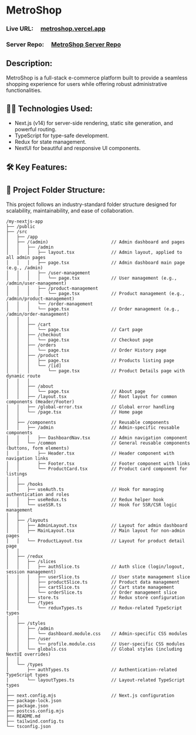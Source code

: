 # MetroShop

### Live URL: &nbsp; &nbsp; [metroshop.vercel.app](https://metroshop.vercel.app/)

### Server Repo: &nbsp; &nbsp; [MetroShop Server Repo](https://github.com/mdsejan/MetroShop-server)

## Description:

MetroShop is a full-stack e-commerce platform built to provide a seamless shopping experience for users while offering robust administrative functionalities.

## 👨‍💻 Technologies Used:

- Next.js (v14) for server-side rendering, static site generation, and powerful routing.
- TypeScript for type-safe development.
- Redux for state management.
- NextUI for beautiful and responsive UI components.

## 🛠️ Key Features:

## 🚀 Project Folder Structure:

This project follows an industry-standard folder structure designed for scalability, maintainability, and ease of collaboration.

```
/my-nextjs-app
├── /public
├── /src
│   ├── /app
│   ├── /(admin)                        // Admin dashboard and pages
│   │   ├── /admin
│   │   │   ├── layout.tsx              // Admin layout, applied to all admin pages
│   │   │   ├── page.tsx                // Admin dashboard main page (e.g., /admin)
│   │   │   ├── /user-management
│   │   │   │   └── page.tsx            // User management (e.g., /admin/user-management)
│   │   │   ├── /product-management
│   │   │   │   └── page.tsx            // Product management (e.g., /admin/product-management)
│   │   │   └── /order-management
│   │   │   └── page.tsx                // Order management (e.g., /admin/order-management)
│   │   │
│   │   ├── /cart
│   │   │   └── page.tsx                // Cart page
│   │   ├── /checkout
│   │   │   └── page.tsx                // Checkout page
│   │   ├── /orders
│   │   │   └── page.tsx                // Order History page
│   │   ├── /product
│   │   │   ├── page.tsx                // Products listing page
│   │   │   └── /[id]
│   │   │       └── page.tsx            // Product Details page with dynamic route
│   │   │
│   │   ├── /about
│   │   │   └── page.tsx                // About page
│   │   ├── /layout.tsx                 // Root layout for common components (Header/Footer)
│   │   ├── /global-error.tsx           // Global error handling
│   │   └── /page.tsx                   // Home page
│   │
│   ├── /components                     // Reusable components
│   │   ├── /admin                      // Admin-specific reusable components
│   │   │   ├── DashboardNav.tsx        // Admin navigation component
│   │   └── /common                     // General reusable components (buttons, form elements)
│   │       ├── Header.tsx              // Header component with navigation links
│   │       ├── Footer.tsx              // Footer component with links
│   │       └── ProductCard.tsx         // Product card component for listings
│   │
│   ├── /hooks
│   │   ├── useAuth.ts                  // Hook for managing authentication and roles
│   │   ├── useRedux.ts                 // Redux helper hook
│   │   └── useSSR.ts                   // Hook for SSR/CSR logic management
│   │
│   ├── /layouts
│   │   ├── AdminLayout.tsx             // Layout for admin dashboard
│   │   ├── MainLayout.tsx              // Main layout for non-admin pages
│   │   └── ProductLayout.tsx           // Layout for product detail page
│   │
│   ├── /redux
│   │   ├── /slices
│   │   │   ├── authSlice.ts            // Auth slice (login/logout, session management)
│   │   │   ├── userSlice.ts            // User state management slice
│   │   │   ├── productSlice.ts         // Product data management
│   │   │   ├── cartSlice.ts            // Cart state management
│   │   │   └── orderSlice.ts           // Order management slice
│   │   ├── store.ts                    // Redux store configuration
│   │   └── /types
│   │       └── reduxTypes.ts           // Redux-related TypeScript types
│   │
│   ├── /styles
│   │   ├── /admin
│   │   │   └── dashboard.module.css    // Admin-specific CSS modules
│   │   ├── /user
│   │   │   └── profile.module.css      // User-specific CSS modules
│   │   └── globals.css                 // Global styles (including NextUI overrides)
│   │
│   └── /types
│       ├── authTypes.ts                // Authentication-related TypeScript types
│       └── layoutTypes.ts              // Layout-related TypeScript types
│
├── next.config.mjs                     // Next.js configuration
├── package-lock.json
├── package.json
├── postcss.config.mjs
├── README.md
├── tailwind.config.ts
└── tsconfig.json
```
